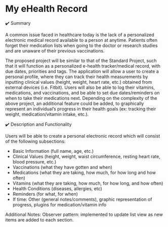 # My eHealth Record

:heavy_check_mark: Summary

A common issue faced in healthcare today is the lack of a personalized electronic medical record
available to a person at anytime. Patients often forget their medication lists when going to the doctor or
research studies and are unaware of their previous vaccinations.

The proposed project will be similar to that of the Standard Project, such that it will function as a personalized
e-health tracker/medical record, with due dates, priorities and tags. The application will allow a user to create
a personal profile, where they can track their health measurements by inputting clinical values (height, weight,
heart rate, etc.) obtained from external devices (i.e. Fitbit). Users will also be able to log their vitamins, medications, and vaccinations, and be able to set due dates/reminders on when to take their medications next.
Depending on the complexity of the above project, an additional feature could be added, to graphically represent an
individual’s progress in their health goals (ex: tracking their weight, medication/vitamin intake, etc.).

:heavy_check_mark: Description and Functionality

Users will be able to create a personal electronic record which will consist of the following subsections:
- Basic Information (full name, age, etc.)
- Clinical Values (height, weight, waist circumference, resting heart rate, blood pressure, etc.)
- Vaccinations (what they have gotten and when)
- Medications (what they are taking, how much, for how long and how often)
- Vitamins (what they are taking, how much, for how long, and how often)
- Health Conditions (diseases, allergies, etc)
- Reminders (for what, for when)
- If time: Other (general notes/comments), graphic representation of progress, plugins for medication/vitamin info



Additional Notes:
Observer pattern: implemented to update list view as new items are added to each section.